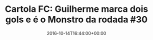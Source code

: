 ---
layout: post
title: "Cartola FC: Guilherme marca dois 
gols e é o Monstro da rodada #30 "
date: 2016-10-14T16:44:00+00:00
external_link: "http://globoesporte.globo.com/cartola-fc/ep/monstros/noticia/2016/10/cartola-fc-guilherme-marca-dois-gols-e-e-o-monstro-da-rodada-30.html"
categories: news "globo.com"
---